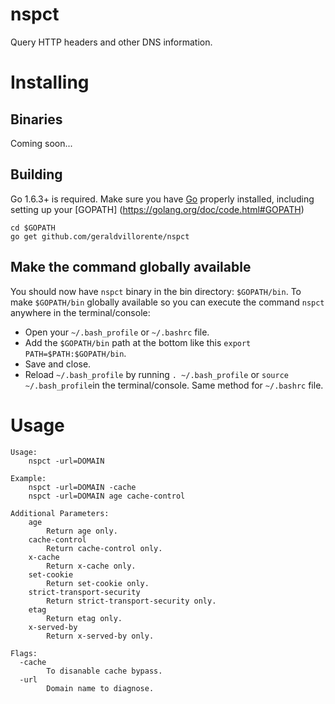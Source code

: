 # nspct
Query HTTP headers and other DNS information.

# Installing

## Binaries
Coming soon...

## Building
Go 1.6.3+ is required. Make sure you have [Go](https://golang.org/doc/install) properly installed, including setting up your [GOPATH] (https://golang.org/doc/code.html#GOPATH)

```
cd $GOPATH
go get github.com/geraldvillorente/nspct
```

## Make the command globally available
You should now have `nspct` binary in the bin directory: `$GOPATH/bin`. 
To make `$GOPATH/bin` globally available so you can execute the command `nspct` anywhere in the terminal/console:
* Open your `~/.bash_profile` or `~/.bashrc` file.
* Add the `$GOPATH/bin` path at the bottom like this `export PATH=$PATH:$GOPATH/bin`. 
* Save and close.
* Reload `~/.bash_profile` by running `. ~/.bash_profile` or `source ~/.bash_profile`in the terminal/console. Same method for `~/.bashrc` file.

# Usage
```
Usage:
	nspct -url=DOMAIN

Example:
	nspct -url=DOMAIN -cache
	nspct -url=DOMAIN age cache-control

Additional Parameters:
    age
        Return age only.
    cache-control
        Return cache-control only.
    x-cache
        Return x-cache only.
    set-cookie
        Return set-cookie only.
    strict-transport-security
        Return strict-transport-security only.
    etag
        Return etag only.
    x-served-by
        Return x-served-by only.

Flags:
  -cache
        To disanable cache bypass.
  -url
        Domain name to diagnose.
```